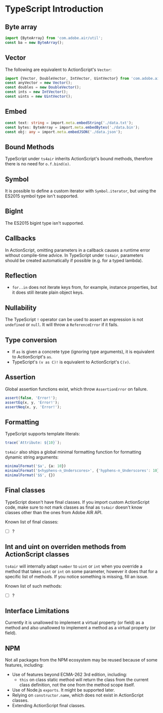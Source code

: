 # TypeScript Introduction

## Byte array

```typescript
import {ByteArray} from 'com.adobe.air/util';
const ba = new ByteArray();
```

## Vector

The following are equivalent to ActionScript's `Vector`:

```typescript
import {Vector, DoubleVector, IntVector, UintVector} from 'com.adobe.air/util';
const anyVector = new Vector();
const doubles = new DoubleVector();
const ints = new IntVector();
const uints = new UintVector();
```

## Embed

```typescript
const text: string = import.meta.embedString('./data.txt');
const bytes: ByteArray = import.meta.embedBytes('./data.bin');
const obj: any = import.meta.embedJSON('./data.json');
```

## Bound Methods

TypeScript under `ts4air` inherits ActionScript's bound methods, therefore there is no need for `o.f.bind(o)`.

## Symbol

It is possible to define a custom iterator with `Symbol.iterator`, but using the ES2015 symbol type isn't supported.

## BigInt

The ES2015 bigint type isn't supported.

## Callbacks

In ActionScript, omitting parameters in a callback causes a runtime error without compile-time advice. In TypeScript under `ts4air`, parameters should be created automatically if possible (e.g. for a typed lambda).

## Reflection

- `for..in` does not iterate keys from, for example, instance properties, but it does still iterate plain object keys.

## Nullability

The TypeScript `!` operator can be used to assert an expression is not `undefined` or `null`. It will throw a `ReferenceError` if it fails.

## Type conversion

- If `as` is given a concrete type (ignoring type arguments), it is equivalent to ActionScript's `as`.
- TypeScript's `(v as C)!` is equivalent to ActionScript's `C(v)`.

## Assertion

Global assertion functions exist, which throw `AssertionError` on failure.

```ts
assert(false, 'Error!');
assertEq(x, y, 'Error!');
assertNeq(x, y, 'Error!');
```

## Formatting

TypeScript supports template literals:

```ts
trace(`Attribute: ${10}`);
```

`ts4air` also ships a global minimal formatting function for formatting dynamic string arguments:

```ts
minimalFormat('$a', {a: 10})
minimalFormat('$<hyphens-n_Underscores>', {'hyphens-n_Underscores': 10})
minimalFormat('$$', {})
```

## Final classes

TypeScript doesn't have final classes. If  you import custom ActionScript code, make sure to not mark classes as final as `ts4air` doesn't know classes other than the ones from Adobe AIR API.

Known list of final classes:

- [ ] ?

## Int and uint on overriden methods from ActionScript classes

`ts4air` will internally adapt `number` to `uint` or `int` when you override a method that takes `uint` or `int` on some parameter, however it does that for a specific list of methods. If you notice something is missing, fill an issue.

Known list of such methods:

- [ ] ?

## Interface Limitations

Currently it is unallowed to implement a virtual property (or field) as a method and also unallowed to implement a method as a virtual property (or field).

## NPM

Not all packages from the NPM ecosystem may be reused because of some features, including:

- Use of features beyond ECMA-262 3rd edition, including:
  - `this` on class static method will return the class from the current class definition, not the one from the method scope itself.
- Use of Node.js `exports`. It might be supported later.
- Relying on `constructor.name`, which does not exist in ActionScript classes.
- Extending ActionScript final classes.